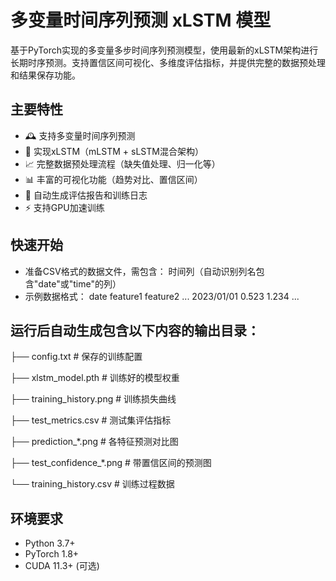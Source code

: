 # 多变量时间序列预测 xLSTM 模型

基于PyTorch实现的多变量多步时间序列预测模型，使用最新的xLSTM架构进行长期时序预测。支持置信区间可视化、多维度评估指标，并提供完整的数据预处理和结果保存功能。

## 主要特性
- 🕰️ 支持多变量时间序列预测
- 🔮 实现xLSTM（mLSTM + sLSTM混合架构）
- 📈 完整数据预处理流程（缺失值处理、归一化等）
- 📊 丰富的可视化功能（趋势对比、置信区间）
- 📝 自动生成评估报告和训练日志
- ⚡ 支持GPU加速训练
## 快速开始
- 准备CSV格式的数据文件，需包含： 时间列（自动识别列名包含"date"或"time"的列）
- 示例数据格式：
date	feature1	feature2	...
2023/01/01	0.523	1.234	...
## 运行后自动生成包含以下内容的输出目录：
 ├── config.txt             # 保存的训练配置
 
 ├── xlstm_model.pth        # 训练好的模型权重
 
 ├── training_history.png   # 训练损失曲线
 
 ├── test_metrics.csv       # 测试集评估指标
 
 ├── prediction_*.png       # 各特征预测对比图
 
 ├── test_confidence_*.png  # 带置信区间的预测图
 
 └── training_history.csv   # 训练过程数据


## 环境要求
- Python 3.7+
- PyTorch 1.8+
- CUDA 11.3+ (可选)


